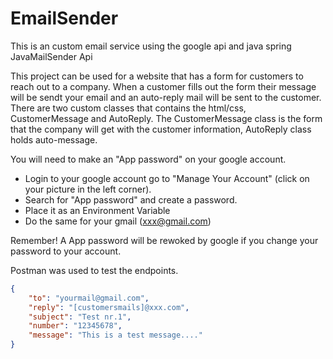 # EmailSender
This is an custom email service using the google api and java spring JavaMailSender Api

This project can be used for a website that has a form for customers to reach out to a company.
When a customer fills out the form their message will be sendt your email and an auto-reply mail will be sent to the customer.
There are two custom classes that contains the html/css, CustomerMessage and AutoReply.
The CustomerMessage class is the form that the company will get with the customer information, AutoReply class holds auto-message.

You will need to make an "App password" on your google account. 
 - Login to your google account go to "Manage Your Account" (click on your picture in the left corner).
 - Search for "App password" and create a password.
 - Place it as an Environment Variable
 - Do the same for your gmail (xxx@gmail.com)

Remember! A App password will be rewoked by google if you change your password to your account.

Postman was used to test the endpoints.
```json
{
    "to": "yourmail@gmail.com",
    "reply": "[customersmails]@xxx.com",
    "subject": "Test nr.1",
    "number": "12345678",
    "message": "This is a test message...."
}
```

